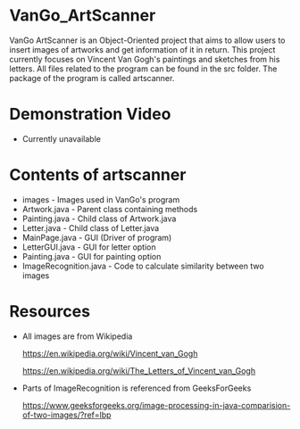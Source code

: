 # VanGo_ArtScanner

VanGo ArtScanner is an Object-Oriented project that aims to allow users to insert images of artworks and get information of it in return. This project currently focuses on Vincent Van Gogh's paintings and sketches from his letters. All files related to the program can be found in the src folder. The package of the program is called artscanner.

# Demonstration Video
- Currently unavailable

# Contents of artscanner
- images - Images used in VanGo's program
- Artwork.java - Parent class containing methods
- Painting.java - Child class of Artwork.java
- Letter.java - Child class of Letter.java
- MainPage.java - GUI (Driver of program)
- LetterGUI.java - GUI for letter option
- Painting.java - GUI for painting option
- ImageRecognition.java - Code to calculate similarity between two images

# Resources
- All images are from Wikipedia

  https://en.wikipedia.org/wiki/Vincent_van_Gogh
  
  https://en.wikipedia.org/wiki/The_Letters_of_Vincent_van_Gogh
- Parts of ImageRecognition is referenced from GeeksForGeeks

  https://www.geeksforgeeks.org/image-processing-in-java-comparision-of-two-images/?ref=lbp
